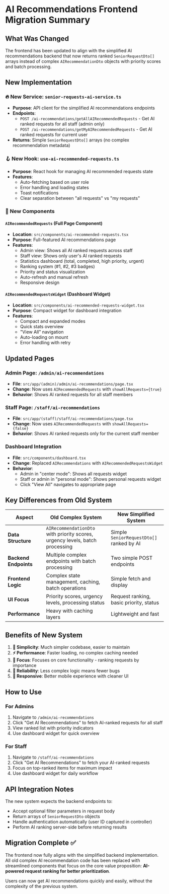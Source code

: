 # AI Recommendations Frontend Migration Summary

## What Was Changed

The frontend has been updated to align with the simplified AI recommendations backend that now returns ranked `SeniorRequestDto[]` arrays instead of complex `AIRecommendationDto` objects with priority scores and batch processing.

## New Implementation

### 🔥 New Service: `senior-requests-ai-service.ts`
- **Purpose**: API client for the simplified AI recommendations endpoints
- **Endpoints**: 
  - `POST /ai-recommendations/getAllAIRecommendedRequests` - Get AI ranked requests for all staff (admin only)
  - `POST /ai-recommendations/getMyAIRecommendedRequests` - Get AI ranked requests for current user
- **Returns**: Simple `SeniorRequestDto[]` arrays (no complex recommendation metadata)

### 🪝 New Hook: `use-ai-recommended-requests.ts`
- **Purpose**: React hook for managing AI recommended requests state
- **Features**:
  - Auto-fetching based on user role
  - Error handling and loading states
  - Toast notifications
  - Clear separation between "all requests" vs "my requests"

### 🎨 New Components

#### `AIRecommendedRequests` (Full Page Component)
- **Location**: `src/components/ai-recommended-requests.tsx`
- **Purpose**: Full-featured AI recommendations page
- **Features**:
  - Admin view: Shows all AI ranked requests across staff
  - Staff view: Shows only user's AI ranked requests
  - Statistics dashboard (total, completed, high priority, urgent)
  - Ranking system (#1, #2, #3 badges)
  - Priority and status visualization
  - Auto-refresh and manual refresh
  - Responsive design

#### `AIRecommendedRequestsWidget` (Dashboard Widget)
- **Location**: `src/components/ai-recommended-requests-widget.tsx`
- **Purpose**: Compact widget for dashboard integration
- **Features**:
  - Compact and expanded modes
  - Quick stats overview
  - "View All" navigation
  - Auto-loading on mount
  - Error handling with retry

## Updated Pages

### Admin Page: `/admin/ai-recommendations`
- **File**: `src/app/(admin)/admin/ai-recommendations/page.tsx`
- **Change**: Now uses `AIRecommendedRequests` with `showAllRequests={true}`
- **Behavior**: Shows AI ranked requests for all staff members

### Staff Page: `/staff/ai-recommendations`
- **File**: `src/app/(staff)/staff/ai-recommendations/page.tsx`
- **Change**: Now uses `AIRecommendedRequests` with `showAllRequests={false}`
- **Behavior**: Shows AI ranked requests only for the current staff member

### Dashboard Integration
- **File**: `src/components/dashboard.tsx`
- **Change**: Replaced `AIRecommendations` with `AIRecommendedRequestsWidget`
- **Behavior**: 
  - Admin in "center mode": Shows all requests widget
  - Staff or admin in "personal mode": Shows personal requests widget
  - Click "View All" navigates to appropriate page

## Key Differences from Old System

| Aspect | Old Complex System | New Simplified System |
|--------|-------------------|----------------------|
| **Data Structure** | `AIRecommendationDto` with priority scores, urgency levels, batch processing | Simple `SeniorRequestDto[]` ranked by AI |
| **Backend Endpoints** | Multiple complex endpoints with batch processing | Two simple POST endpoints |
| **Frontend Logic** | Complex state management, caching, batch operations | Simple fetch and display |
| **UI Focus** | Priority scores, urgency levels, processing status | Request ranking, basic priority, status |
| **Performance** | Heavy with caching layers | Lightweight and fast |

## Benefits of New System

1. **🚀 Simplicity**: Much simpler codebase, easier to maintain
2. **⚡ Performance**: Faster loading, no complex caching needed
3. **🎯 Focus**: Focuses on core functionality - ranking requests by importance
4. **🔧 Reliability**: Less complex logic means fewer bugs
5. **📱 Responsive**: Better mobile experience with cleaner UI

## How to Use

### For Admins
1. Navigate to `/admin/ai-recommendations`
2. Click "Get AI Recommendations" to fetch AI-ranked requests for all staff
3. View ranked list with priority indicators
4. Use dashboard widget for quick overview

### For Staff
1. Navigate to `/staff/ai-recommendations`
2. Click "Get AI Recommendations" to fetch your AI-ranked requests
3. Focus on top-ranked items for maximum impact
4. Use dashboard widget for daily workflow

## API Integration Notes

The new system expects the backend endpoints to:
- Accept optional filter parameters in request body
- Return arrays of `SeniorRequestDto` objects
- Handle authentication automatically (user ID captured in controller)
- Perform AI ranking server-side before returning results

## Migration Complete ✅

The frontend now fully aligns with the simplified backend implementation. All old complex AI recommendation code has been replaced with streamlined components that focus on the core value proposition: **AI-powered request ranking for better prioritization**.

Users can now get AI recommendations quickly and easily, without the complexity of the previous system.
